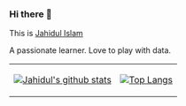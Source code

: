 ### Hi there 👋
This is [Jahidul Islam](http://jahidul007.github.io/)

A passionate learner. Love to play with data.

<table cellspacing="0" cellpadding="0" style="border: none">
  <tr>
    <td>
      
[![Jahidul's github stats](https://github-readme-stats.vercel.app/api?username=jahidul007&count_private=true&show_icons=true&theme=tokyonight)](https://github.com/jahidul007)      
    </td>
    <td>
      
[![Top Langs](https://github-readme-stats.vercel.app/api/top-langs/?username=jahidul007&layout=compact&theme=tokyonight)](https://github.com/jahidul007)        
    </td>
    </tr> 

<!--
**Jahidul007/jahidul007** is a ✨ _special_ ✨ repository because its `README.md` (this file) appears on your GitHub profile.

Here are some ideas to get you started:

- 🔭 I’m currently working on ...
- 🌱 I’m currently learning ...
- 👯 I’m looking to collaborate on ...
- 🤔 I’m looking for help with ...
- 💬 Ask me about ...
- 📫 How to reach me: ...
- 😄 Pronouns: ...
- ⚡ Fun fact: ...
-->
